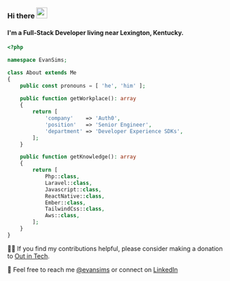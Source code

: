 ### Hi there <a href="https://www.evansims.com/"><img src="https://media.giphy.com/media/hvRJCLFzcasrR4ia7z/giphy.gif" width="25px"></a>
#### I'm a Full-Stack Developer living near Lexington, Kentucky.

```php
<?php

namespace EvanSims;

class About extends Me
{
    public const pronouns = [ 'he', 'him' ];
    
    public function getWorkplace(): array
    {
        return [
            'company'    => 'Auth0',
            'position'   => 'Senior Engineer',
            'department' => 'Developer Experience SDKs',
        ];
    }

    public function getKnowledge(): array
    {
        return [
            Php::class,
            Laravel::class,
            Javascript::class,
            ReactNative::class,
            Ember::class,
            TailwindCss::class,
            Aws::class,
        ];
    }
}
```
🏳‍🌈 If you find my contributions helpful, please consider making a donation to [Out in Tech](https://outintech.com/).

📮 Feel free to reach me [@evansims](https://twitter.com/evansims) or connect on [LinkedIn](https://linkedin.com/in/evansims)
